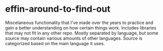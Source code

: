 # effin-around-to-find-out

Miscelaneous functionality that I've made over the years to practice and gain a better understanding on how certain things work. 
Includes libraries that may not fit in any other repo.
Mostly separated by language, but some source may contain various amounts of other languages. Source is categorized based on the main language it uses.
